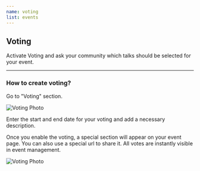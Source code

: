 ```yaml
---
name: voting
list: events
---
```

<section>

## Voting

Activate Voting and ask your community which talks should be selected for your event.

---

### How to create voting?

Go to "Voting" section.

![Voting Photo](/images/voting-new.png)

Enter the start and end date for your voting and add a necessary description.

Once you enable the voting, a special section will appear on your event page. You can also use a special url to share it. All votes are instantly visible in event management.

![Voting Photo](/images/vote.png)
</section>
